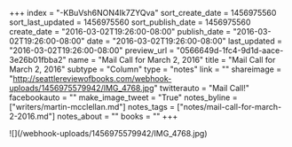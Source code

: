 +++
index = "-KBuVsh6NON4Ik7ZYQva"
sort_create_date = 1456975560
sort_last_updated = 1456975560
sort_publish_date = 1456975560
create_date = "2016-03-02T19:26:00-08:00"
publish_date = "2016-03-02T19:26:00-08:00"
date = "2016-03-02T19:26:00-08:00"
last_updated = "2016-03-02T19:26:00-08:00"
preview_url = "0566649d-1fc4-9d1d-aace-3e26b01fbba2"
name = "Mail Call for March 2, 2016"
title = "Mail Call for March 2, 2016"
subtype = "Column"
type = "notes"
link = ""
shareimage = "http://seattlereviewofbooks.com/webhook-uploads/1456975579942/IMG_4768.jpg"
twitterauto = "Mail Call!"
facebookauto = ""
make_image_tweet = "True"
notes_byline = ["writers/martin-mcclellan.md"]
notes_tags = ["notes/mail-call-for-march-2-2016.md"]
notes_about = ""
books = ""
+++
<p class="image">![](/webhook-uploads/1456975579942/IMG_4768.jpg)</p>